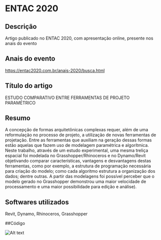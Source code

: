 # ENTAC 2020

## Descrição
Artigo publicado no ENTAC 2020, com apresentação online, presente nos anais do evento

## Anais do evento
https://entac2020.com.br/anais-2020/busca.html

## Título do artigo

ESTUDO COMPARATIVO ENTRE FERRAMENTAS DE PROJETO PARAMÉTRICO

## Resumo

A concepção de formas arquitetônicas complexas requer, além de uma reformulação no processo de projeto, a utilização de novas ferramentas de projetação. Entre as ferramentas que auxiliam na geração dessas formas estão aquelas que fazem uso de modelagem paramétrica e algorítmica. Neste trabalho, através de um estudo experimental, uma mesma treliça espacial foi modelada no Grasshopper/Rhinoceros e no Dynamo/Revit objetivando comparar características, vantagens e desvantagens destas ferramentas, como por exemplo, a estrutura de programação necessária para criação do modelo; como cada algoritmo estrutura a organização dos dados; dentre outras. A partir das modelagens foi possível perceber que o modelo gerado no Grasshopper demonstrou uma maior velocidade de processamento e uma maior possibilidade para edição e análise).

## Softwares utilizados

Revit, Dynamo, Rhinoceros, Grasshopper

##Código

![Alt text](https://github.com/leaodebrito/entac2020/blob/master/help/Programação%20Grasshopper.png)
